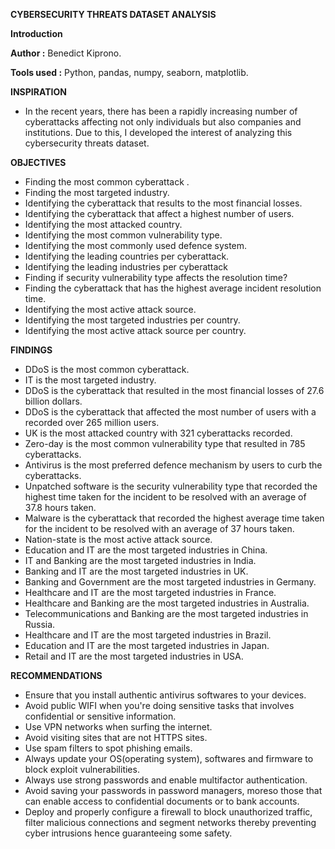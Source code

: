 **CYBERSECURITY THREATS DATASET ANALYSIS**

**Introduction**

**Author :** Benedict Kiprono.

**Tools used :** Python, pandas, numpy, seaborn, matplotlib.

**INSPIRATION**

- In the recent years, there has been a rapidly increasing number of cyberattacks affecting not only individuals but also companies and institutions. Due to this, I developed the interest of analyzing this cybersecurity threats dataset.

**OBJECTIVES**
* Finding the most common cyberattack .
* Finding the most targeted industry.
* Identifying the cyberattack that results to the most financial losses.
* Identifying the cyberattack that affect a highest number of users.
* Identifying the most attacked country.
* Identifying the most common vulnerability type.
* Identifying the most commonly used defence system.
* Identifying the leading countries per cyberattack.
* Identifying the leading industries per cyberattack
* Finding if security vulnerability type affects the resolution time?
* Finding the cyberattack that has the highest average incident resolution time.
* Identifying the most active attack source.
* Identifying the most targeted industries per country.
* Identifying the most active attack source per country.


**FINDINGS**

- DDoS is the most common cyberattack.
- IT is the most targeted industry.
- DDoS is the cyberattack that resulted in the most financial losses of 27.6 billion dollars.
- DDoS is the cyberattack that affected the most number of users with a recorded over 265 million users.
- UK is the most attacked country with 321 cyberattacks recorded.
- Zero-day is the most common vulnerability type that resulted in 785 cyberattacks.
- Antivirus is the most preferred defence mechanism by users to curb the cyberattacks.
- Unpatched software is the security vulnerability type that recorded the highest time taken for the incident to be resolved with an average of 37.8 hours taken.
- Malware is the cyberattack that recorded the highest average time taken for the incident to be resolved with an average of 37 hours taken.
- Nation-state is the most active attack source.
- Education and IT are the most targeted industries in China.
- IT and Banking are the most targeted industries in India.
- Banking and IT are the most targeted industries in UK.
- Banking and Government are the most targeted industries in Germany.
- Healthcare and IT are the most targeted industries in France.
- Healthcare and Banking are the most targeted industries in Australia.
- Telecommunications and Banking are the most targeted industries in Russia.
- Healthcare and IT are the most targeted industries in Brazil.
- Education and IT are the most targeted industries in Japan.
- Retail and IT are the most targeted industries in USA.


**RECOMMENDATIONS**
* Ensure that you install authentic antivirus softwares to your devices.
* Avoid public WIFI when you're doing sensitive tasks that involves confidential or sensitive information.
* Use VPN networks when surfing the internet.
* Avoid visiting sites that are not HTTPS sites.
* Use spam filters to spot phishing emails.
* Always update your OS(operating system), softwares and firmware to block exploit vulnerabilities.
* Always use strong passwords and enable multifactor authentication.
* Avoid saving your passwords in password managers, moreso those that can enable access to confidential documents or to bank accounts.
* Deploy and properly configure a firewall to block unauthorized traffic, filter malicious connections and segment networks thereby preventing cyber intrusions hence guaranteeing some safety.



